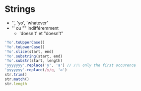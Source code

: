 # Strings

* '', 'yo', 'whatever'
* '' ou "" indifféremment
    * 'doesn\'t' et "doesn't"

````js
'Yo'.toUpperCase()
'Yo'.toLowerCase()
'Yo'.slice(start, end)
'Yo'.substring(start, end)
'Yo'.substr(start, length)
'yyyyyyy'.replace('y', 'a') // /!\ only the first occurence
'yyyyyyy'.replace(/y/g, 'a')
str.trim()
str.match()
str.length
````